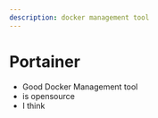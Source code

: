 ```yaml
---
description: docker management tool
---
```


# Portainer

- Good Docker Management tool 
- is opensource
- I think 
<script>alert("Hello world")</script>